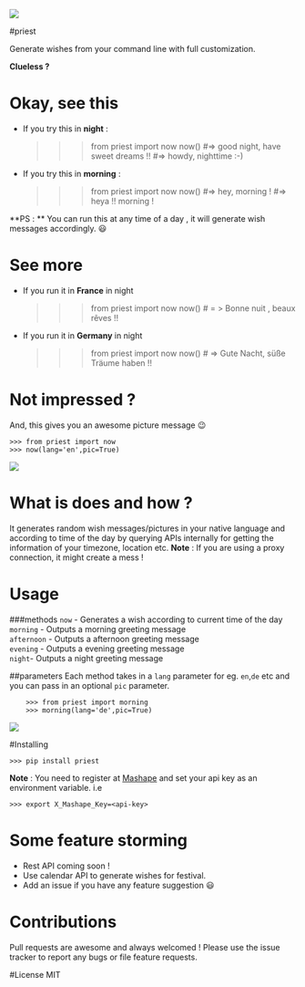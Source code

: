 ![](http://assets.flatcartoon.com/images/3.png)

#priest

Generate wishes from your command line with full customization.

**Clueless ?**

# Okay, see this
- If you try this in **night** :


    >>> from priest import now
    >>> now()
        #=> good night, have sweet dreams !!
        #=> howdy, nighttime :-)

- If you try this in **morning** :


    >>> from priest import now
    >>> now()
        #=> hey, morning !
        #=> heya !! morning !
        
**PS : ** You can run this at any time of a day , it will generate wish messages accordingly. :smiley:

# See more
- If you run it in **France** in night
    
   
    >>> from priest import now
    >>> now()
        # = > Bonne nuit , beaux rêves !!


- If you run it in **Germany** in night


    >>> from priest import now
    >>> now()
        # => Gute Nacht, süße Träume haben !!
        

# Not impressed ?
And, this gives you an awesome picture message :wink:

    >>> from priest import now
    >>> now(lang='en',pic=True)
    
![](http://i.imgur.com/pG2FRcr.jpg)

# What is does and how ?
It generates random wish messages/pictures in your native language and according to time of the day by querying APIs internally for getting the information of your timezone, location etc.
**Note** : If you are using a proxy connection, it might create a mess !

# Usage
###methods
`now` -  Generates a wish according to current time of the day    
`morning` -  Outputs a morning greeting message   
`afternoon` -  Outputs a afternoon greeting message   
`evening` -  Outputs a evening greeting message  
`night`-  Outputs a night greeting message   

##parameters 
Each method takes in a `lang` parameter for eg. `en`,`de` etc and you can pass in an optional `pic` parameter.

        >>> from priest import morning
        >>> morning(lang='de',pic=True)
![](http://i.imgur.com/hv8URIf.jpg)

#Installing

    >>> pip install priest
    
**Note** : You need to register at [Mashape](https://www.mashape.com) and set your api key as an environment variable. i.e

    >>> export X_Mashape_Key=<api-key>
    
# Some feature storming
- Rest API coming soon !
- Use calendar API to generate wishes for festival.
- Add an issue if you have any feature suggestion :smiley:

# Contributions
Pull requests are awesome and always welcomed ! Please use the issue tracker to report any bugs or file feature requests.


#License
MIT